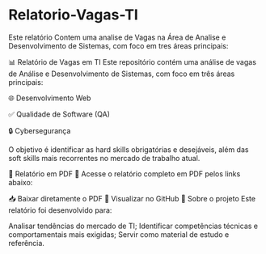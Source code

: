 # Relatorio-Vagas-TI
Este relatório Contem uma analise de Vagas na Área de Analise e Desenvolvimento de Sistemas, com foco em tres áreas principais: 

📊 Relatório de Vagas em TI
Este repositório contém uma análise de vagas de Análise e Desenvolvimento de Sistemas, com foco em três áreas principais:


🌐 Desenvolvimento Web

✅ Qualidade de Software (QA)

🔒 Cybersegurança

O objetivo é identificar as hard skills obrigatórias e desejáveis, além das soft skills mais recorrentes no mercado de trabalho atual.

📄 Relatório em PDF
📌 Acesse o relatório completo em PDF pelos links abaixo:

📥 Baixar diretamente o PDF
🔎 Visualizar no GitHub
🚀 Sobre o projeto
Este relatório foi desenvolvido para:

Analisar tendências do mercado de TI;
Identificar competências técnicas e comportamentais mais exigidas;
Servir como material de estudo e referência.
